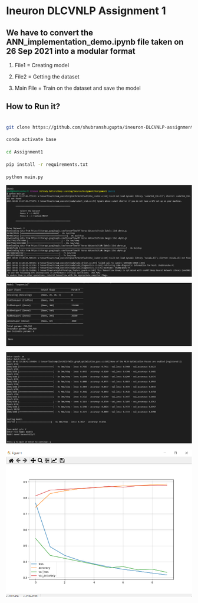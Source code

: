# Ineuron DLCVNLP Assignment 1

## We have to convert the ANN_implementation_demo.ipynb file taken on 26 Sep 2021 into a modular format

1. File1 = Creating model

2. File2 = Getting the dataset

3. Main File = Train on the dataset and save the model

## How to Run it?

```bash

git clone https://github.com/shubranshugupta/ineuron-DLCVNLP-assignments.git

conda activate base

cd Assignment1

pip install -r requirements.txt

python main.py

```

![Img1](images/Img1.png)

![Img2](images/Img2.png)

![Img3](images/Img3.png)

![Img4](images/Img4.png)
